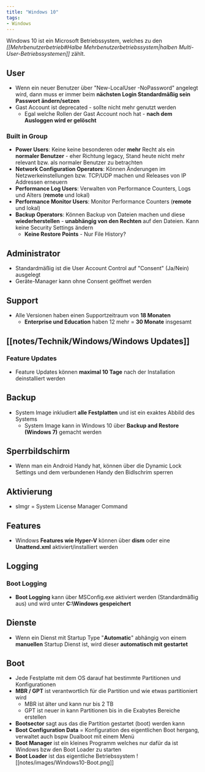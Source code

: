 ```yaml
---
title: "Windows 10"
tags:
- Windows
---
```


Windows 10 ist ein Microsoft Betriebssystem, welches zu den *[[Mehrbenutzerbetrieb#Halbe Mehrbenutzerbetriebssystem|halben Multi-User-Betriebssystemen]]* zählt. 

## User
- Wenn ein neuer Benutzer über "New-LocalUser -NoPassword" angelegt wird, dann muss er immer beim **nächsten Login Standardmäßig sein Passwort ändern/setzen**
- Gast Account ist deprecated - sollte nicht mehr genutzt werden
	- Egal welche Rollen der Gast Account noch hat - **nach dem Ausloggen wird er gelöscht**

### Built in Group
- **Power Users**: Keine keine besonderen oder **mehr** Recht als ein **normaler Benutzer** - eher Richtung legacy, Stand heute nicht mehr relevant bzw. als normaler Benutzer zu betrachten
- **Network Configuration Operators**: Können Änderungen im Netzwerkeinstellungen bzw. TCP/UDP machen und Releases von IP Addressen erneuern
- **Performance Log Users**: Verwalten von Performance Counters, Logs und Alters (**remote** und lokal)
- **Performance Monitor Users**:  Monitor Performance Counters (**remote** und lokal)
- **Backup Operators**: Können Backup von Dateien machen und diese **wiederherstellen** - **unabhängig von den Rechten** auf den Dateien. Kann keine Security Settings ändern
	- **Keine Restore Points** - Nur File History?

## Administrator
- Standardmäßig ist die User Account Control auf "Consent" (Ja/Nein) ausgelegt
- Geräte-Manager kann ohne Consent geöffnet werden

## Support
- Alle Versionen haben einen Supportzeitraum von **18 Monaten** 
	-  **Enterprise und Education** haben 12 mehr = **30 Monate** insgesamt

## [[notes/Technik/Windows/Windows Updates]]
### Feature Updates
- Feature Updates können **maximal 10 Tage** nach der Installation deinstalliert werden

## Backup
- System Image inkludiert **alle Festplatten** und ist ein exaktes Abbild des Systems
	- System Image kann in Windows 10 über **Backup and Restore (Windows 7)** gemacht werden


## Sperrbildschirm
- Wenn man ein Android Handy hat, können über die Dynamic Lock Settings und dem verbundenen Handy den Bidlschrim sperren


## Aktivierung
- slmgr = System License Manager Command


## Features
- Windows **Features wie Hyper-V** können über **dism** oder eine **Unattend.xml** aktiviert/installiert werden

## Logging
### Boot Logging
- **Boot Logging** kann über MSConfig.exe aktiviert werden (Standardmäßig aus) und wird unter **C:\\Windows gespeichert** 

## Dienste
- Wenn ein Dienst mit Startup Type "**Automatic**" abhängig von einem **manuellen** Startup Dienst ist, wird dieser **automatisch mit gestartet**


## Boot
- Jede Festplatte mit dem OS darauf hat bestimmte Partitionen und Konfigurationen
- **MBR / GPT** ist verantwortlich für die Partition und wie etwas partitioniert wird 
	- MBR ist älter und kann nur bis 2 TB 
	- GPT ist neuer in kann Partitionen bis in die Exabytes Bereiche erstellen
- **Bootsector** sagt aus das die Partition gestartet (boot) werden kann
- **Boot Configuration Data** = Konfiguration des eigentlichen Boot hergang, verwaltet auch bspw Dualboot mit einem Menü
- **Boot Manager** ist ein kleines Programm welches nur dafür da ist Windows bzw den Boot Loader zu starten
- **Boot Loader** ist das eigentliche Betriebssystem 
![[notes/images/Windows10-Boot.png]]